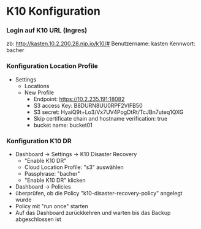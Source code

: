 # K10 Konfiguration

### Login auf K10 URL (Ingres)
zb:
http://kasten.10.2.200.28.nip.io/k10/#
Benutzername: kasten
Kennwort: bacher

### Konfiguration Location Profile
- Settings
  - Locations
  - New Profile
      - Endpoint: https://10.2.235.191:18082
      - S3 access Key: B8DURN8UU0RPF2VIFB50
      - S3 secret: HyaiQ9t+Lo3/Vx7UV4PogDtRt/TcJBn7uteq1QXG
      - Skip certificate chain and hostname verification: true
      - bucket name: bucket01

### Konfiguration K10 DR
- Dashboard -> Settings -> K10 Disaster Recovery
  - "Enable K10 DR"
  - Cloud Location Profile: "s3" auswählen
  - Passphrase: "bacher"
  - "Enable K10 DR" klicken
- Dashboard -> Policies
 - überprüfen, ob die Policy "k10-disaster-recovery-policy" angelegt wurde
 - Policy mit "run once" starten
- Auf das Dashboard zurückkehren und warten bis das Backup abgeschlossen ist
